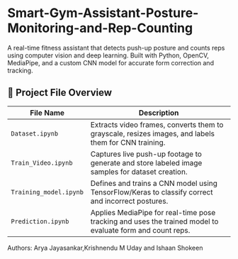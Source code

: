 # Smart-Gym-Assistant-Posture-Monitoring-and-Rep-Counting
A real-time fitness assistant that detects push-up posture and counts reps using computer vision and deep learning. Built with Python, OpenCV, MediaPipe, and a custom CNN model for accurate form correction and tracking.

## 📂 Project File Overview

| File Name              | Description                                                                                          |
|------------------------|------------------------------------------------------------------------------------------------------|
| `Dataset.ipynb`        | Extracts video frames, converts them to grayscale, resizes images, and labels them for CNN training. |
| `Train_Video.ipynb`    | Captures live push-up footage to generate and store labeled image samples for dataset creation.      |
| `Training_model.ipynb` | Defines and trains a CNN model using TensorFlow/Keras to classify correct and incorrect postures.    |
| `Prediction.ipynb`     | Applies MediaPipe for real-time pose tracking and uses the trained model to evaluate form and count reps. |

Authors: Arya Jayasankar,Krishnendu M Uday and Ishaan Shokeen
